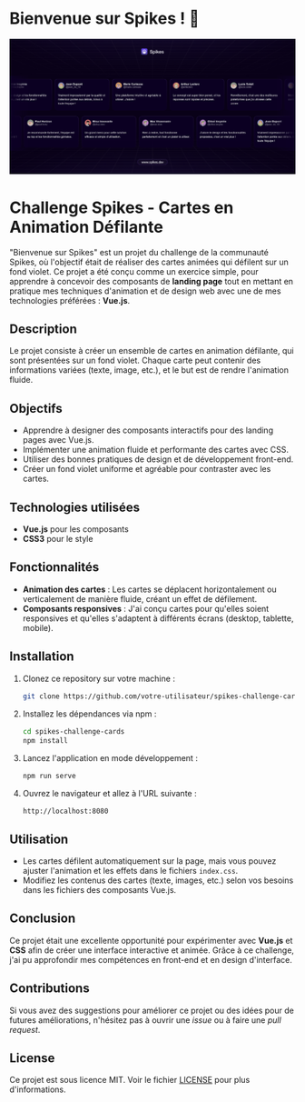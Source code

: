 # Bienvenue sur Spikes ! 👋

![Aperçu du projet](spikes-screenshot.png)


# Challenge Spikes - Cartes en Animation Défilante

"Bienvenue sur Spikes" est un projet du challenge de la communauté Spikes, où l'objectif était de réaliser des cartes animées qui défilent sur un fond violet. Ce projet a été conçu comme un exercice simple, pour apprendre à concevoir des composants de **landing page** tout en mettant en pratique mes techniques d'animation et de design web avec une de mes technologies préférées : **Vue.js**.

## Description

Le projet consiste à créer un ensemble de cartes en animation défilante, qui sont présentées sur un fond violet. Chaque carte peut contenir des informations variées (texte, image, etc.), et le but est de rendre l'animation fluide.

## Objectifs

- Apprendre à designer des composants interactifs pour des landing pages avec Vue.js.
- Implémenter une animation fluide et performante des cartes avec CSS.
- Utiliser des bonnes pratiques de design et de développement front-end.
- Créer un fond violet uniforme et agréable pour contraster avec les cartes.

## Technologies utilisées

- **Vue.js** pour les composants
- **CSS3** pour le style
  
## Fonctionnalités

- **Animation des cartes** : Les cartes se déplacent horizontalement ou verticalement de manière fluide, créant un effet de défilement.
- **Composants responsives** : J'ai conçu cartes pour qu'elles soient responsives et qu'elles s'adaptent à différents écrans (desktop, tablette, mobile).
  
## Installation

1. Clonez ce repository sur votre machine :
    ```bash
    git clone https://github.com/votre-utilisateur/spikes-challenge-cards.git
    ```

2. Installez les dépendances via npm :
    ```bash
    cd spikes-challenge-cards
    npm install
    ```

3. Lancez l'application en mode développement :
    ```bash
    npm run serve
    ```

4. Ouvrez le navigateur et allez à l'URL suivante :
    ```
    http://localhost:8080
    ```

## Utilisation

- Les cartes défilent automatiquement sur la page, mais vous pouvez ajuster l'animation et les effets dans le fichiers `index.css`.
- Modifiez les contenus des cartes (texte, images, etc.) selon vos besoins dans les fichiers des composants Vue.js.

## Conclusion

Ce projet était une excellente opportunité pour expérimenter avec **Vue.js** et **CSS** afin de créer une interface interactive et animée. Grâce à ce challenge, j'ai pu approfondir mes compétences en front-end et en design d'interface.

## Contributions

Si vous avez des suggestions pour améliorer ce projet ou des idées pour de futures améliorations, n'hésitez pas à ouvrir une *issue* ou à faire une *pull request*.

## License

Ce projet est sous licence MIT. Voir le fichier [LICENSE](LICENSE) pour plus d'informations.


